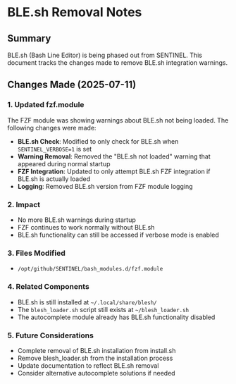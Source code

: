 # BLE.sh Removal Notes

## Summary
BLE.sh (Bash Line Editor) is being phased out from SENTINEL. This document tracks the changes made to remove BLE.sh integration warnings.

## Changes Made (2025-07-11)

### 1. Updated fzf.module
The FZF module was showing warnings about BLE.sh not being loaded. The following changes were made:

- **BLE.sh Check**: Modified to only check for BLE.sh when `SENTINEL_VERBOSE=1` is set
- **Warning Removal**: Removed the "BLE.sh not loaded" warning that appeared during normal startup
- **FZF Integration**: Updated to only attempt BLE.sh FZF integration if BLE.sh is actually loaded
- **Logging**: Removed BLE.sh version from FZF module logging

### 2. Impact
- No more BLE.sh warnings during startup
- FZF continues to work normally without BLE.sh
- BLE.sh functionality can still be accessed if verbose mode is enabled

### 3. Files Modified
- `/opt/github/SENTINEL/bash_modules.d/fzf.module`

### 4. Related Components
- BLE.sh is still installed at `~/.local/share/blesh/`
- The `blesh_loader.sh` script still exists at `~/blesh_loader.sh`
- The autocomplete module already has BLE.sh functionality disabled

### 5. Future Considerations
- Complete removal of BLE.sh installation from install.sh
- Remove blesh_loader.sh from the installation process
- Update documentation to reflect BLE.sh removal
- Consider alternative autocomplete solutions if needed